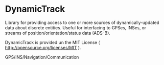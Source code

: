 DynamicTrack
============

Library for providing access to one or more sources of dynamically-updated data about discrete entities. Useful for interfacing to GPSes, INSes, or streams of position/orientation/status data (ADS-B).

DynamicTrack is provided un the MIT License ( http://opensource.org/licenses/MIT ).

GPS/INS/Navigation/Communication
